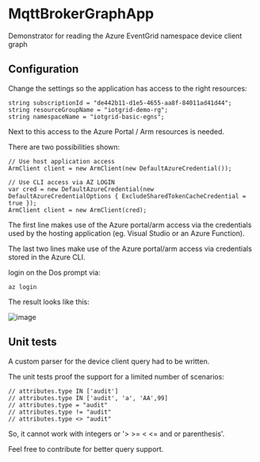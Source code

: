# MqttBrokerGraphApp

Demonstrator for reading the Azure EventGrid namespace device client graph

## Configuration

Change the settings so the application has access to the right resources:  

```
string subscriptionId = "de442b11-d1e5-4655-aa8f-84011ad41d44";
string resourceGroupName = "iotgrid-demo-rg";
string namespaceName = "iotgrid-basic-egns";
```

Next to this access to the Azure Portal / Arm resources is needed.

There are two possibilities shown:

```
// Use host application access
ArmClient client = new ArmClient(new DefaultAzureCredential());

// Use CLI access via AZ LOGIN 
var cred = new DefaultAzureCredential(new DefaultAzureCredentialOptions { ExcludeSharedTokenCacheCredential = true });
ArmClient client = new ArmClient(cred);
```

The first line makes use of the Azure portal/arm access via the credentials used by the hosting application (eg. Visual Studio or an Azure Function).

The last two lines make use of the Azure portal/arm access via credentials stored in the Azure CLI.

login on the Dos prompt via:

```
az login
```

The result looks like this:

![image](https://github.com/sandervandevelde/MqttBrokerGraphApp/assets/694737/3c41ab8e-9ab3-486e-849c-91d58e385117)

## Unit tests

A custom parser for the device client query had to be written.

The unit tests proof the support for a limited number of scenarios:

```
// attributes.type IN ['audit']
// attributes.type IN ['audit', 'a', 'AA',99]
// attributes.type = "audit"
// attributes.type != "audit"
// attributes.type <> "audit"
```

So, it cannot work with integers or '> >= < <= and or parenthesis'.

Feel free to contribute for better query support.
